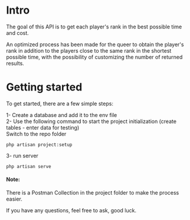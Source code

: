 # Intro

The goal of this API is to get each player's rank in the best possible time and cost.

An optimized process has been made for the queer to obtain the player's rank in addition to the players close to the same rank in the shortest possible time, with the possibility of customizing the number of returned results.

# Getting started

To get started, there are a few simple steps:

1- Create a database and add it to the env file
<br/>
2- Use the following command to start the project initialization (create tables - enter data for testing)
<br/>
Switch to the repo folder

    php artisan project:setup


3- run server

    php artisan serve

#### Note:
There is a Postman Collection in the project folder to make the process easier.

If you have any questions, feel free to ask, good luck.